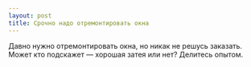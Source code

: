 ```yaml
---
layout: post 
title: Срочно надо отремонтировать окна 
--- 
```

Давно нужно отремонтировать окна, но никак не решусь заказать. Может кто подскажет — хорошая затея или нет? Делитесь опытом.